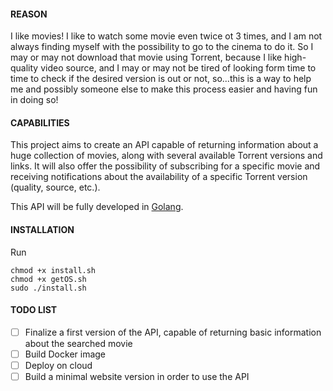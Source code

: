 #### REASON
I like movies!
I like to watch some movie even twice ot 3 times, and I am not always
finding myself with the possibility to go to the cinema to do it.
So I may or may not download that movie using Torrent, because
I like high-quality video source, and I may or may not be tired of looking
form time to time to check if the desired version is out or not, so...this is a way
to help me and possibly someone else to make this process easier and having fun in doing so!

#### CAPABILITIES
This project aims to create an API capable of returning information about a 
huge collection of movies, along with several available Torrent versions and links.
It will also offer the possibility of subscribing for a specific movie and receiving notifications
about the availability of a specific Torrent version (quality, source, etc.).

This API will be fully developed in [Golang](https://golang.org/).

#### INSTALLATION
Run
```
chmod +x install.sh
chmod +x getOS.sh
sudo ./install.sh
```


#### TODO LIST
- [ ] Finalize a first version of the API, capable of returning basic information
about the searched movie
- [ ] Build Docker image
- [ ] Deploy on cloud
- [ ] Build a minimal website version in order to use the API